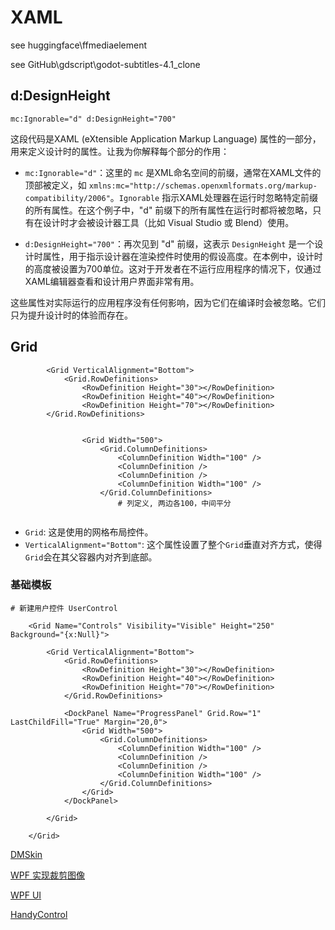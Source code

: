 

# XAML

see huggingface\ffmediaelement

see GitHub\gdscript\godot-subtitles-4.1_clone

## d:DesignHeight

```
mc:Ignorable="d" d:DesignHeight="700"
```

这段代码是XAML (eXtensible Application Markup Language) 属性的一部分，用来定义设计时的属性。让我为你解释每个部分的作用：

- `mc:Ignorable="d"`：这里的 `mc` 是XML命名空间的前缀，通常在XAML文件的顶部被定义，如 `xmlns:mc="http://schemas.openxmlformats.org/markup-compatibility/2006"`。`Ignorable` 指示XAML处理器在运行时忽略特定前缀的所有属性。在这个例子中，"d" 前缀下的所有属性在运行时都将被忽略，只有在设计时才会被设计器工具（比如 Visual Studio 或 Blend）使用。

- `d:DesignHeight="700"`：再次见到 "d" 前缀，这表示 `DesignHeight` 是一个设计时属性，用于指示设计器在渲染控件时使用的假设高度。在本例中，设计时的高度被设置为700单位。这对于开发者在不运行应用程序的情况下，仅通过XAML编辑器查看和设计用户界面非常有用。

这些属性对实际运行的应用程序没有任何影响，因为它们在编译时会被忽略。它们只为提升设计时的体验而存在。



## Grid

```
        <Grid VerticalAlignment="Bottom">
            <Grid.RowDefinitions>
                <RowDefinition Height="30"></RowDefinition>
                <RowDefinition Height="40"></RowDefinition>
                <RowDefinition Height="70"></RowDefinition>
        </Grid.RowDefinitions>
        
        
                <Grid Width="500">
                    <Grid.ColumnDefinitions>
                        <ColumnDefinition Width="100" />
                        <ColumnDefinition />
                        <ColumnDefinition />
                        <ColumnDefinition Width="100" />
                    </Grid.ColumnDefinitions>
                   		# 列定义, 两边各100，中间平分
        
```

- `Grid`: 这是使用的网格布局控件。
- `VerticalAlignment="Bottom"`: 这个属性设置了整个`Grid`垂直对齐方式，使得`Grid`会在其父容器内对齐到底部。



### 基础模板

```
# 新建用户控件 UserControl

    <Grid Name="Controls" Visibility="Visible" Height="250" Background="{x:Null}">

        <Grid VerticalAlignment="Bottom">
            <Grid.RowDefinitions>
                <RowDefinition Height="30"></RowDefinition>
                <RowDefinition Height="40"></RowDefinition>
                <RowDefinition Height="70"></RowDefinition>
            </Grid.RowDefinitions>

            <DockPanel Name="ProgressPanel" Grid.Row="1" LastChildFill="True" Margin="20,0">
                <Grid Width="500">
                    <Grid.ColumnDefinitions>
                        <ColumnDefinition Width="100" />
                        <ColumnDefinition />
                        <ColumnDefinition />
                        <ColumnDefinition Width="100" />
                    </Grid.ColumnDefinitions>
                </Grid>
            </DockPanel>

        </Grid>

    </Grid>
```









[DMSkin](https://github.com/944095635/DMSkin)

[WPF 实现裁剪图像](https://v2ex.com/t/950084#)

[WPF UI](https://github.com/lepoco/wpfui)

[HandyControl](https://github.com/HandyOrg/HandyControl)







